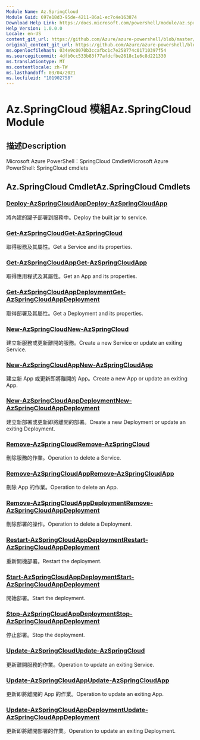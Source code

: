 ```yaml
---
Module Name: Az.SpringCloud
Module Guid: 697e18d3-95de-4211-86a1-ec7c4e163874
Download Help Link: https://docs.microsoft.com/powershell/module/az.springcloud
Help Version: 1.0.0.0
Locale: en-US
content_git_url: https://github.com/Azure/azure-powershell/blob/master/src/SpringCloud/help/Az.SpringCloud.md
original_content_git_url: https://github.com/Azure/azure-powershell/blob/master/src/SpringCloud/help/Az.SpringCloud.md
ms.openlocfilehash: 034e9c0070b3ccafbc1c7e258774c01710397f54
ms.sourcegitcommit: 4dfb0cc533b83f77afdcfbe2618c1e6c8d221330
ms.translationtype: MT
ms.contentlocale: zh-TW
ms.lasthandoff: 03/04/2021
ms.locfileid: "101902758"
---
```

# <span data-ttu-id="ea71b-101">Az.SpringCloud 模組</span><span class="sxs-lookup"><span data-stu-id="ea71b-101">Az.SpringCloud Module</span></span>
## <span data-ttu-id="ea71b-102">描述</span><span class="sxs-lookup"><span data-stu-id="ea71b-102">Description</span></span>
<span data-ttu-id="ea71b-103">Microsoft Azure PowerShell：SpringCloud Cmdlet</span><span class="sxs-lookup"><span data-stu-id="ea71b-103">Microsoft Azure PowerShell: SpringCloud cmdlets</span></span>

## <span data-ttu-id="ea71b-104">Az.SpringCloud Cmdlet</span><span class="sxs-lookup"><span data-stu-id="ea71b-104">Az.SpringCloud Cmdlets</span></span>
### [<span data-ttu-id="ea71b-105">Deploy-AzSpringCloudApp</span><span class="sxs-lookup"><span data-stu-id="ea71b-105">Deploy-AzSpringCloudApp</span></span>](Deploy-AzSpringCloudApp.md)
<span data-ttu-id="ea71b-106">將內建的罐子部署到服務中。</span><span class="sxs-lookup"><span data-stu-id="ea71b-106">Deploy the built jar to service.</span></span>

### [<span data-ttu-id="ea71b-107">Get-AzSpringCloud</span><span class="sxs-lookup"><span data-stu-id="ea71b-107">Get-AzSpringCloud</span></span>](Get-AzSpringCloud.md)
<span data-ttu-id="ea71b-108">取得服務及其屬性。</span><span class="sxs-lookup"><span data-stu-id="ea71b-108">Get a Service and its properties.</span></span>

### [<span data-ttu-id="ea71b-109">Get-AzSpringCloudApp</span><span class="sxs-lookup"><span data-stu-id="ea71b-109">Get-AzSpringCloudApp</span></span>](Get-AzSpringCloudApp.md)
<span data-ttu-id="ea71b-110">取得應用程式及其屬性。</span><span class="sxs-lookup"><span data-stu-id="ea71b-110">Get an App and its properties.</span></span>

### [<span data-ttu-id="ea71b-111">Get-AzSpringCloudAppDeployment</span><span class="sxs-lookup"><span data-stu-id="ea71b-111">Get-AzSpringCloudAppDeployment</span></span>](Get-AzSpringCloudAppDeployment.md)
<span data-ttu-id="ea71b-112">取得部署及其屬性。</span><span class="sxs-lookup"><span data-stu-id="ea71b-112">Get a Deployment and its properties.</span></span>

### [<span data-ttu-id="ea71b-113">New-AzSpringCloud</span><span class="sxs-lookup"><span data-stu-id="ea71b-113">New-AzSpringCloud</span></span>](New-AzSpringCloud.md)
<span data-ttu-id="ea71b-114">建立新服務或更新離開的服務。</span><span class="sxs-lookup"><span data-stu-id="ea71b-114">Create a new Service or update an exiting Service.</span></span>

### [<span data-ttu-id="ea71b-115">New-AzSpringCloudApp</span><span class="sxs-lookup"><span data-stu-id="ea71b-115">New-AzSpringCloudApp</span></span>](New-AzSpringCloudApp.md)
<span data-ttu-id="ea71b-116">建立新 App 或更新即將離開的 App。</span><span class="sxs-lookup"><span data-stu-id="ea71b-116">Create a new App or update an exiting App.</span></span>

### [<span data-ttu-id="ea71b-117">New-AzSpringCloudAppDeployment</span><span class="sxs-lookup"><span data-stu-id="ea71b-117">New-AzSpringCloudAppDeployment</span></span>](New-AzSpringCloudAppDeployment.md)
<span data-ttu-id="ea71b-118">建立新部署或更新即將離開的部署。</span><span class="sxs-lookup"><span data-stu-id="ea71b-118">Create a new Deployment or update an exiting Deployment.</span></span>

### [<span data-ttu-id="ea71b-119">Remove-AzSpringCloud</span><span class="sxs-lookup"><span data-stu-id="ea71b-119">Remove-AzSpringCloud</span></span>](Remove-AzSpringCloud.md)
<span data-ttu-id="ea71b-120">刪除服務的作業。</span><span class="sxs-lookup"><span data-stu-id="ea71b-120">Operation to delete a Service.</span></span>

### [<span data-ttu-id="ea71b-121">Remove-AzSpringCloudApp</span><span class="sxs-lookup"><span data-stu-id="ea71b-121">Remove-AzSpringCloudApp</span></span>](Remove-AzSpringCloudApp.md)
<span data-ttu-id="ea71b-122">刪除 App 的作業。</span><span class="sxs-lookup"><span data-stu-id="ea71b-122">Operation to delete an App.</span></span>

### [<span data-ttu-id="ea71b-123">Remove-AzSpringCloudAppDeployment</span><span class="sxs-lookup"><span data-stu-id="ea71b-123">Remove-AzSpringCloudAppDeployment</span></span>](Remove-AzSpringCloudAppDeployment.md)
<span data-ttu-id="ea71b-124">刪除部署的操作。</span><span class="sxs-lookup"><span data-stu-id="ea71b-124">Operation to delete a Deployment.</span></span>

### [<span data-ttu-id="ea71b-125">Restart-AzSpringCloudAppDeployment</span><span class="sxs-lookup"><span data-stu-id="ea71b-125">Restart-AzSpringCloudAppDeployment</span></span>](Restart-AzSpringCloudAppDeployment.md)
<span data-ttu-id="ea71b-126">重新開機部署。</span><span class="sxs-lookup"><span data-stu-id="ea71b-126">Restart the deployment.</span></span>

### [<span data-ttu-id="ea71b-127">Start-AzSpringCloudAppDeployment</span><span class="sxs-lookup"><span data-stu-id="ea71b-127">Start-AzSpringCloudAppDeployment</span></span>](Start-AzSpringCloudAppDeployment.md)
<span data-ttu-id="ea71b-128">開始部署。</span><span class="sxs-lookup"><span data-stu-id="ea71b-128">Start the deployment.</span></span>

### [<span data-ttu-id="ea71b-129">Stop-AzSpringCloudAppDeployment</span><span class="sxs-lookup"><span data-stu-id="ea71b-129">Stop-AzSpringCloudAppDeployment</span></span>](Stop-AzSpringCloudAppDeployment.md)
<span data-ttu-id="ea71b-130">停止部署。</span><span class="sxs-lookup"><span data-stu-id="ea71b-130">Stop the deployment.</span></span>

### [<span data-ttu-id="ea71b-131">Update-AzSpringCloud</span><span class="sxs-lookup"><span data-stu-id="ea71b-131">Update-AzSpringCloud</span></span>](Update-AzSpringCloud.md)
<span data-ttu-id="ea71b-132">更新離開服務的作業。</span><span class="sxs-lookup"><span data-stu-id="ea71b-132">Operation to update an exiting Service.</span></span>

### [<span data-ttu-id="ea71b-133">Update-AzSpringCloudApp</span><span class="sxs-lookup"><span data-stu-id="ea71b-133">Update-AzSpringCloudApp</span></span>](Update-AzSpringCloudApp.md)
<span data-ttu-id="ea71b-134">更新即將離開的 App 的作業。</span><span class="sxs-lookup"><span data-stu-id="ea71b-134">Operation to update an exiting App.</span></span>

### [<span data-ttu-id="ea71b-135">Update-AzSpringCloudAppDeployment</span><span class="sxs-lookup"><span data-stu-id="ea71b-135">Update-AzSpringCloudAppDeployment</span></span>](Update-AzSpringCloudAppDeployment.md)
<span data-ttu-id="ea71b-136">更新即將離開部署的作業。</span><span class="sxs-lookup"><span data-stu-id="ea71b-136">Operation to update an exiting Deployment.</span></span>

